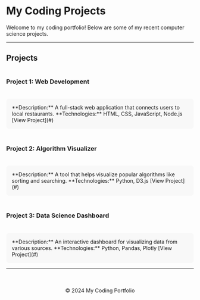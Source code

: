 # My Coding Projects

Welcome to my coding portfolio! Below are some of my recent computer science projects.

---

## Projects

<div style="display: grid; grid-template-columns: repeat(auto-fit, minmax(300px, 1fr)); gap: 20px;">

### **Project 1: Web Development**
<div style="background-color: #f8f8f8; padding: 15px; border-radius: 8px;">
**Description:** A full-stack web application that connects users to local restaurants.  
**Technologies:** HTML, CSS, JavaScript, Node.js  
[View Project](#)
</div>

### **Project 2: Algorithm Visualizer**
<div style="background-color: #f8f8f8; padding: 15px; border-radius: 8px;">
**Description:** A tool that helps visualize popular algorithms like sorting and searching.  
**Technologies:** Python, D3.js  
[View Project](#)
</div>

### **Project 3: Data Science Dashboard**
<div style="background-color: #f8f8f8; padding: 15px; border-radius: 8px;">
**Description:** An interactive dashboard for visualizing data from various sources.  
**Technologies:** Python, Pandas, Plotly  
[View Project](#)
</div>

</div>

---

<footer style="text-align: center; margin-top: 50px;">
  <p>© 2024 My Coding Portfolio</p>
</footer>